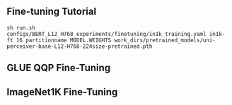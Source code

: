 
## Fine-tuning Tutorial
```
sh run.sh configs/BERT_L12_H768_experiments/finetuning/in1k_training.yaml in1k-ft 16 partitionname MODEL.WEIGHTS work_dirs/pretrained_models/uni-perceiver-base-L12-H768-224size-pretrained.pth
```

## GLUE QQP Fine-Tuning
<!--
This did not work. Seems like a command for slurm
```
sh run.sh configs/BERT_L12_H768_experiments/finetuning/in1k_training.yaml in1k-ft 16 partitionname MODEL.WEIGHTS /home/hhiromasa/code/Uni-Perceiver/weights/uni-perceiver-base-L12-H768-224size-torch-pretrained.pth
```
-->

## ImageNet1K Fine-Tuning
